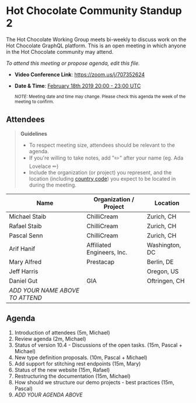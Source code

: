 # Hot Chocolate Community Standup 2

The Hot Chocolate Working Group meets bi-weekly to discuss work on the Hot Chocolate GraphQL platform. This is an open meeting in which anyone in the Hot Chocolate community may attend.

*To attend this meeting or propose agenda, edit this file.*

- **Video Conference Link**:  https://zoom.us/j/707352624
- **Date & Time**: [February 18th 2019 20:00 - 23:00 UTC](https://www.timeanddate.com/worldclock/meetingdetails.html?year=2020&month=2&day=18&hour=20&min=0&sec=0&p1=268&p2=22&p3=224)

  <small>*NOTE:* Meeting date and time may change. Please check this agenda the week of the meeting to confirm.</small>

## Attendees

> **Guidelines**
> - To respect meeting size, attendees should be relevant to the agenda.
> - If you're willing to take notes, add "✏️" after your name (eg. Ada Lovelace ✏)
> - Include the organization (or project) you represent, and the location (including [country code](https://en.wikipedia.org/wiki/List_of_ISO_3166_country_codes#Current_ISO_3166_country_codes)) you expect to be located in during the meeting.

| Name                     | Organization / Project     | Location
| ------------------------ | -------------------------- | ------------------------
| Michael Staib            | ChilliCream                | Zurich, CH
| Rafael Staib             | ChilliCream                | Zurich, CH
| Pascal Senn              | ChilliCream                | Zurich, CH
| Arif Hanif               | Affiliated Engineers, Inc. | Washington, DC
| Mary Alfred              | Prestacap                  | Berlin, DE
| Jeff Harris              |                            | Oregon, US
| Daniel Gut               | GIA                        | Oftringen, CH
| *ADD YOUR NAME ABOVE TO ATTEND*

## Agenda

1. Introduction of attendees (5m, Michael)
1. Review agenda (2m, Michael)
1. Status of version 10.4 - Discussions of the open tasks. (15m, Pascal + Michael)
1. New type definition proposals. (10m, Pascal + Michael)
1. Add support for stitching rest endpoints (15m, Mary)
1. Status of the new website (15m, Rafael)
1. Restructuring the documentation (15m, Michael)
1. How should we structure our demo projects - best practices (15m, Pascal)
1. *ADD YOUR AGENDA ABOVE*
